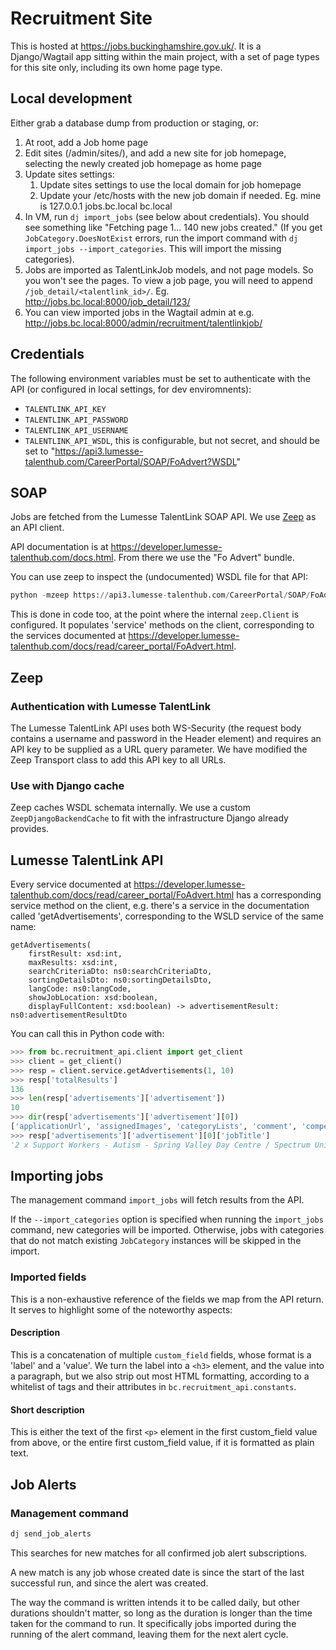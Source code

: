 # Recruitment Site

This is hosted at https://jobs.buckinghamshire.gov.uk/. It is a Django/Wagtail app sitting within the main project, with a set of page types for this site only, including its own home page type.

## Local development

Either grab a database dump from production or staging, or:

1. At root, add a Job home page
1. Edit sites (/admin/sites/), and add a new site for job homepage, selecting the newly created job homepage as home page
1. Update sites settings:
   1. Update sites settings to use the local domain for job homepage
   1. Update your /etc/hosts with the new job domain if needed. Eg. mine is 127.0.0.1 jobs.bc.local bc.local
1. In VM, run `dj import_jobs` (see below about credentials). You should see something like "Fetching page 1... 140 new jobs created." (If you get `JobCategory.DoesNotExist` errors, run the import command with `dj import_jobs --import_categories`. This will import the missing categories).
1. Jobs are imported as TalentLinkJob models, and not page models. So you won't see the pages. To view a job page, you will need to append `/job_detail/<talentlink_id>/`. Eg. http://jobs.bc.local:8000/job_detail/123/
1. You can view imported jobs in the Wagtail admin at e.g. http://jobs.bc.local:8000/admin/recruitment/talentlinkjob/

## Credentials

The following environment variables must be set to authenticate with the API (or configured in local settings, for dev enviromnents):

- `TALENTLINK_API_KEY`
- `TALENTLINK_API_PASSWORD`
- `TALENTLINK_API_USERNAME`
- `TALENTLINK_API_WSDL`, this is configurable, but not secret, and should be set to "https://api3.lumesse-talenthub.com/CareerPortal/SOAP/FoAdvert?WSDL"

## SOAP

Jobs are fetched from the Lumesse TalentLink SOAP API. We use [Zeep](https://python-zeep.readthedocs.io/en/master/client.html) as an API client.

API documentation is at https://developer.lumesse-talenthub.com/docs.html. From there we use the "Fo Advert" bundle.

You can use zeep to inspect the (undocumented) WSDL file for that API:

```python
python -mzeep https://api3.lumesse-talenthub.com/CareerPortal/SOAP/FoAdvert?WSDL
```

This is done in code too, at the point where the internal `zeep.Client` is configured. It populates 'service' methods on the client, corresponding to the services documented at https://developer.lumesse-talenthub.com/docs/read/career_portal/FoAdvert.html.

## Zeep

### Authentication with Lumesse TalentLink

The Lumesse TalentLink API uses both WS-Security (the request body contains a username and password in the Header element) and requires an API key to be supplied as a URL query parameter. We have modified the Zeep Transport class to add this API key to all URLs.

### Use with Django cache

Zeep caches WSDL schemata internally. We use a custom `ZeepDjangoBackendCache` to fit with the infrastructure Django already provides.

## Lumesse TalentLink API

Every service documented at https://developer.lumesse-talenthub.com/docs/read/career_portal/FoAdvert.html has a corresponding service method on the client, e.g. there's a service in the documentation called 'getAdvertisements', corresponding to the WSLD service of the same name:

```wsld
getAdvertisements(
    firstResult: xsd:int,
    maxResults: xsd:int,
    searchCriteriaDto: ns0:searchCriteriaDto,
    sortingDetailsDto: ns0:sortingDetailsDto,
    langCode: ns0:langCode,
    showJobLocation: xsd:boolean,
    displayFullContent: xsd:boolean) -> advertisementResult: ns0:advertisementResultDto
```

You can call this in Python code with:

```python
>>> from bc.recruitment_api.client import get_client
>>> client = get_client()
>>> resp = client.service.getAdvertisements(1, 10)
>>> resp['totalResults']
136
>>> len(resp['advertisements']['advertisement'])
10
>>> dir(resp['advertisements']['advertisement'][0])
['applicationUrl', 'assignedImages', 'categoryLists', 'comment', 'compensationMaxValue', 'compensationMinValue', 'configurableFields', 'contractCompensationPeriod', 'contractDuration', 'customFields', 'customLovs', 'descriptionUrl', 'dueDate', 'duration', 'expectedEndDate', 'expectedStartDate', 'externalJobNumber', 'generalApplication', 'id', 'indeedConfiguration', 'jobLocations', 'jobNumber', 'jobTitle', 'jobUpdateDate', 'keyword', 'language', 'location', 'operationals', 'organizations', 'postingEndDate', 'postingStartDate', 'postingTargetStatus', 'postingUserEmail', 'recruiters', 'recruitingCompany', 'requisitionInternalJobNumber', 'showCompensation', 'showRecruiter', 'siteLanguage', 'sponsoredJobContext', 'standardLovs', 'standardRate', 'status', 'strapline']
>>> resp['advertisements']['advertisement'][0]['jobTitle']
'2 x Support Workers - Autism - Spring Valley Day Centre / Spectrum Unit'
```

## Importing jobs

The management command `import_jobs` will fetch results from the API.

If the `--import_categories` option is specified when running the `import_jobs` command, new categories will be imported. Otherwise, jobs with categories that do not match existing `JobCategory` instances will be skipped in the import.

### Imported fields

This is a non-exhaustive reference of the fields we map from the API return. It serves to highlight some of the noteworthy aspects:

#### Description

This is a concatenation of multiple `custom_field` fields, whose format is a 'label' and a 'value'. We turn the label into a `<h3>` element, and the value into a paragraph, but we also strip out most HTML formatting, according to a whitelist of tags and their attributes in `bc.recruitment_api.constants`.

#### Short description

This is either the text of the first `<p>` element in the first custom_field value from above, or the entire first custom_field value, if it is formatted as plain text.

## Job Alerts

### Management command

```python
dj send_job_alerts
```

This searches for new matches for all confirmed job alert subscriptions.

A new match is any job whose created date is since the start of the last successful run, and since the alert was created.

The way the command is written intends it to be called daily, but other durations shouldn't matter, so long as the duration is longer than the time taken for the command to run. It specifically jobs imported during the running of the alert command, leaving them for the next alert cycle.
